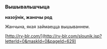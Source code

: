 ### Вышывальшчыца
**назоўнік, жаночы род**

Жанчына, якая займаецца вышываннем.

<a rel="author">[http://rv-blr.com/](http://rv-blr.com/slounik.jsp?letterId=0&maskId=0&pageId=629)</a>
